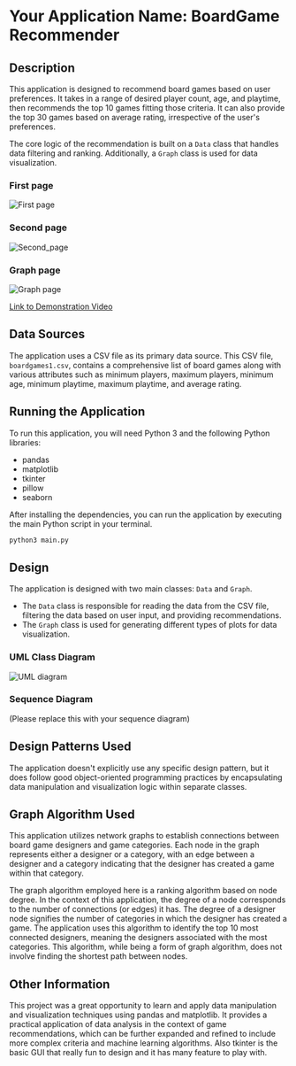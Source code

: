 # Your Application Name: BoardGame Recommender

## Description
This application is designed to recommend board games based on user preferences. It takes in a range of desired player count, age, and playtime, then recommends the top 10 games fitting those criteria. It can also provide the top 30 games based on average rating, irrespective of the user's preferences.

The core logic of the recommendation is built on a `Data` class that handles data filtering and ranking. Additionally, a `Graph` class is used for data visualization.

### First page
![First page](C:\Users\Win10\Desktop\Recommender_board_game\begin_page.jpg)
### Second page
![Second_page](C:\Users\Win10\Desktop\Recommender_board_game\DisplayandInput_page.jpg)
### Graph page
![Graph page](C:\Users\Win10\Desktop\Recommender_board_game\graph_page.jpg)

[Link to Demonstration Video](https://your-video-link.com)

## Data Sources
The application uses a CSV file as its primary data source. This CSV file, `boardgames1.csv`, contains a comprehensive list of board games along with various attributes such as minimum players, maximum players, minimum age, minimum playtime, maximum playtime, and average rating.

## Running the Application
To run this application, you will need Python 3 and the following Python libraries:
- pandas
- matplotlib
- tkinter
- pillow
- seaborn

After installing the dependencies, you can run the application by executing the main Python script in your terminal.

```bash
python3 main.py
```

## Design
The application is designed with two main classes: `Data` and `Graph`.

- The `Data` class is responsible for reading the data from the CSV file, filtering the data based on user input, and providing recommendations.
- The `Graph` class is used for generating different types of plots for data visualization.

### UML Class Diagram
![UML diagram](C:\Users\Win10\Desktop\Recommender_board_game\boardgames_uml.jpg)

### Sequence Diagram
(Please replace this with your sequence diagram)

## Design Patterns Used
The application doesn't explicitly use any specific design pattern, but it does follow good object-oriented programming practices by encapsulating data manipulation and visualization logic within separate classes.

## Graph Algorithm Used
This application utilizes network graphs to establish connections between board game designers and game categories. Each node in the graph represents either a designer or a category, with an edge between a designer and a category indicating that the designer has created a game within that category.

The graph algorithm employed here is a ranking algorithm based on node degree. In the context of this application, the degree of a node corresponds to the number of connections (or edges) it has. The degree of a designer node signifies the number of categories in which the designer has created a game. The application uses this algorithm to identify the top 10 most connected designers, meaning the designers associated with the most categories. This algorithm, while being a form of graph algorithm, does not involve finding the shortest path between nodes.

## Other Information
This project was a great opportunity to learn and apply data manipulation and visualization techniques using pandas and matplotlib. It provides a practical application of data analysis in the context of game recommendations, which can be further expanded and refined to include more complex criteria and machine learning algorithms. Also tkinter is the basic GUI that really fun to design and it has many feature to play with.